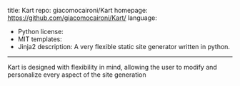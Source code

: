 title: Kart
repo: giacomocaironi/Kart
homepage: https://github.com/giacomocaironi/Kart/
language:
  - Python
license:
  - MIT
templates:
  - Jinja2
description: A very flexible static site generator written in python.
---
Kart is designed with flexibility in mind, allowing the user to modify and personalize every aspect of the site generation
